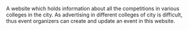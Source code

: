 A website which holds information about all the competitions in various colleges in the city. As advertising in different colleges of city is difficult, thus event organizers can create and update an event in this website.
